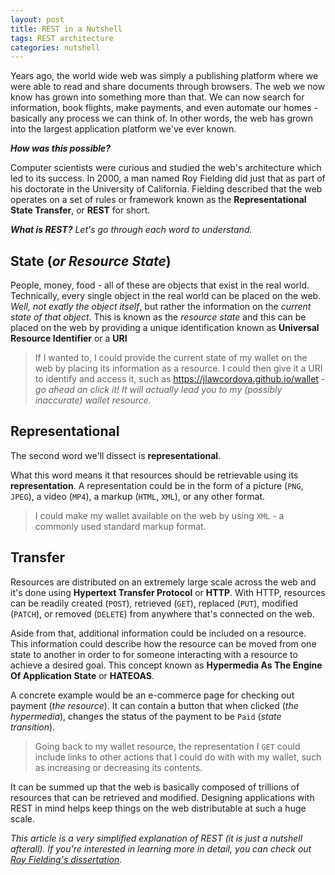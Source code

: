 ```yaml
---
layout: post
title: REST in a Nutshell
tags: REST architecture
categories: nutshell
---
```


Years ago, the world wide web was simply a publishing platform where we were able to read and share documents through browsers. The web we now know has grown into something more than that. We can now search for information, book flights, make payments, and even automate our homes - basically any process we can think of. In other words, the web has grown into the largest application platform we've ever known.

_**How was this possible?**_

Computer scientists were curious and studied the web's architecture which led to its success. In 2000, a man named Roy Fielding did just that as part of his doctorate in the University of California. Fielding described that the web operates on a set of rules or framework known as the **Representational State Transfer**, or **REST** for short.

_**What is REST?**_
_Let's go through each word to understand._

## State (_or Resource State_)

People, money, food - all of these are objects that exist in the real world. Technically, every single object in the real world can be placed on the web. _Well, not exatly the object itself_, but rather the information on the _current state of that object_. This is known as the *resource state* and this can be  placed on the web by providing a unique identification known as **Universal Resource Identifier** or a **URI**

> If I wanted to, I could provide the current state of my wallet on the web by placing its information as a resource.  I could then give it a URI to identify and access it, such as https://jlawcordova.github.io/wallet - _go ahead an click it! It will actually lead you to my (possibly inaccurate) wallet resource._

## Representational
The second word we'll dissect is **representational**.

What this word means it that resources should be retrievable using its **representation**. A representation could be in the form of a picture (`PNG`, `JPEG`), a video (`MP4`), a markup (`HTML`, `XML`), or any other format.

> I could make my wallet available on the web by using `XML` - a commonly used standard markup format.

## Transfer
Resources are distributed on an extremely large scale across the web and it's done using **Hypertext Transfer Protocol** or **HTTP**. With HTTP, resources can be readily created (`POST`), retrieved (`GET`), replaced (`PUT`), modified (`PATCH`), or removed (`DELETE`) from anywhere that's connected on the web.

Aside from that, additional information could be included on a resource. This information could describe how the resource can be moved from one state to another in order to for someone interacting with a resource to achieve a desired goal. This concept known as **Hypermedia As The Engine Of Application State** or **HATEOAS**.

A concrete example would be an e-commerce page for checking out payment (_the resource_). It can contain a button that when clicked (_the hypermedia_), changes the status of the payment to be `Paid` (_state transition_).

> Going back to my wallet resource, the representation I `GET` could include links to other actions that I could do with with my wallet, such as increasing or decreasing its contents.

It can be summed up that the web is basically composed of trillions of resources that can be retrieved and modified. Designing applications with REST in mind helps keep things on the web distributable at such a huge scale. 

_This article is a very simplified explanation of REST (it is just a nutshell afterall). If you're interested in learning more in detail, you can check out [Roy Fielding's dissertation](https://www.ics.uci.edu/~fielding/pubs/dissertation/top.htm)._
